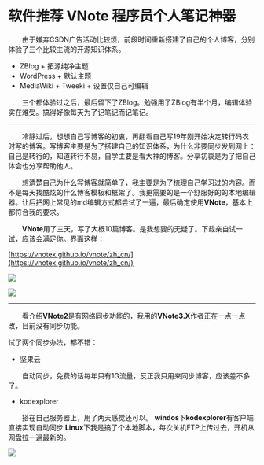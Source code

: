 # 软件推荐 VNote  程序员个人笔记神器
&emsp;&emsp;由于嫌弃CSDN广告活动比较烦，前段时间重新搭建了自己的个人博客，分别体验了三个比较主流的开源知识体系。
* ZBlog + 拓源纯净主题  
* WordPress  + 默认主题  
* MediaWiki + Tweeki + 设置仅自己可编辑  

&emsp;&emsp;三个都体验过之后，最后留下了ZBlog。勉强用了ZBlog有半个月，编辑体验实在难受。搞得好像每天为了记笔记而记笔记。

---

&emsp;&emsp;冷静过后，想想自己写博客的初衷，再翻看自己写19年刚开始决定转行码农时写的博客。写博客主要是为了搭建自己的知识体系，为什么非要同步发到网上：自己是转行的，知道转行不易，自学主要是看大神的博客。分享初衷是为了把自己体会也分享帮助他人。

&emsp;&emsp;想清楚自己为什么写博客就简单了，我主要是为了梳理自己学习过的内容。而不是每天找酷炫的什么博客模板和框架了。我更需要的是一个舒服好的的本地编辑器。让后把网上常见的md编辑方式都尝试了一遍，最后确定使用**VNote**，基本上都符合我的要求。

&emsp;&emsp;**VNote**用了三天，写了大概10篇博客。是我想要的无疑了。下载亲自试一试，应该会满足你。界面这样：

[https://vnotex.github.io/vnote/zh_cn/](https://vnotex.github.io/vnote/zh_cn/)

![](vx_images/1795890849155.png)


![](vx_images/5556156218385.png)


---

&emsp;&emsp;看介绍**VNote2**是有网络同步功能的，我用的**VNote3.X**作者正在一点一点改，目前没有同步功能。

试了两个同步办法，都不错：
* 坚果云

&emsp;&emsp;自动同步，免费的话每年只有1G流量，反正我只用来同步博客，应该差不多了。
* kodexplorer

&emsp;&emsp;搭在自己服务器上，用了两天感觉还可以。
**windos**下**kodexplorer**有客户端直接实现自动同步
**Linux**下我是搞了个本地脚本，每次关机FTP上传过去，开机从网盘拉一遍最新的。

![](vx_images/2030123900751.png)
